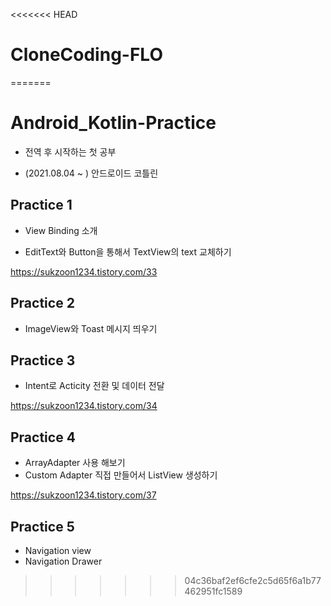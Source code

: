 <<<<<<< HEAD
# CloneCoding-FLO
=======
# Android_Kotlin-Practice
* 전역 후 시작하는 첫 공부     
     
* (2021.08.04 ~ ) 안드로이드 코틀린 

## Practice 1     
+ View Binding 소개      
     
+ EditText와 Button을 통해서 TextView의 text 교체하기            
     
https://sukzoon1234.tistory.com/33    

## Practice 2    
+ ImageView와 Toast 메시지 띄우기   
    
## Practice 3   
+ Intent로 Acticity 전환 및 데이터 전달    
    
https://sukzoon1234.tistory.com/34     

## Practice 4     
+ ArrayAdapter 사용 해보기    
+ Custom Adapter 직접 만들어서 ListView 생성하기    
     
https://sukzoon1234.tistory.com/37       


## Practice 5      
+ Navigation view    
+ Navigation Drawer     
>>>>>>> 04c36baf2ef6cfe2c5d65f6a1b77462951fc1589
